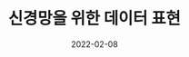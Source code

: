 ---
title : "신경망을 위한 데이터 표현"
excerpt : "신경망의 수학적 구성 요소"

categories:
    - KDL
tages:
    - KDL

toc : true
toc_sticky: true

date: 2022-02-08
#last_modified_at: 2021-09-11
---